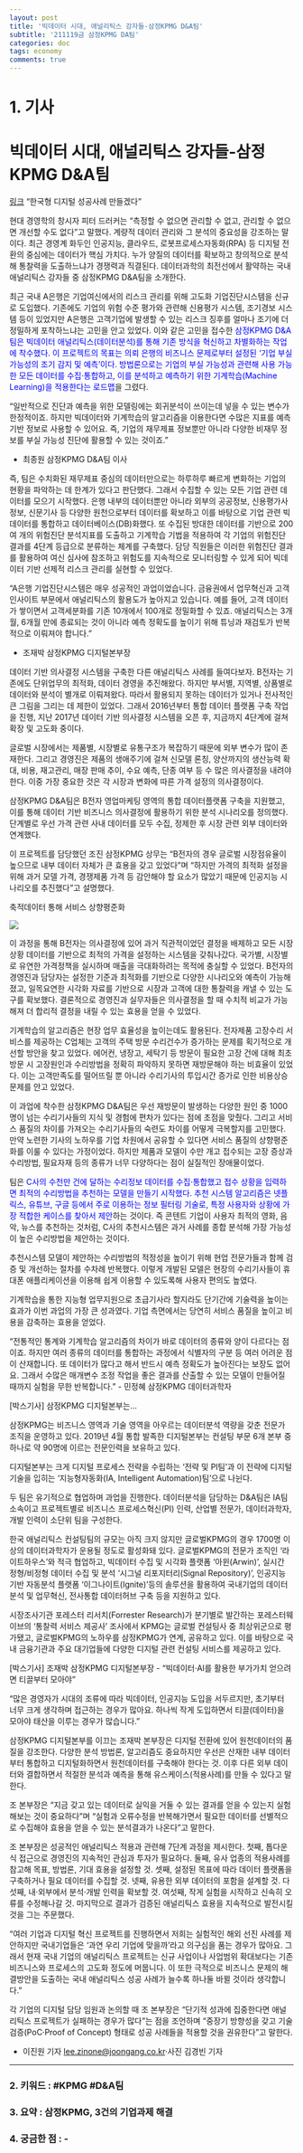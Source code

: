 ```yaml
---
layout: post
title: '빅데이터 시대, 애널리틱스 강자들-삼정KPMG D&A팀'
subtitle: '211119금 삼정KPMG DA팀'
categories: doc
tags: economy
comments: true
---
```


# 1. 기사

빅데이터 시대, 애널리틱스 강자들-삼정KPMG D&A팀
==========
[링크](http://jmagazine.joins.com/forbes/view/327614)
“한국형 디지털 성공사례 만들겠다”

현대 경영학의 창시자 피터 드러커는 “측정할 수 없으면 관리할 수 없고, 관리할 수 없으면 개선할 수도 없다”고 말했다. 계량적 데이터 관리와 그 분석의 중요성을 강조하는 말이다. 최근 경영계 화두인 인공지능, 클라우드, 로봇프로세스자동화(RPA) 등 디지털 전환의 중심에는 데이터가 핵심 가치다. 누가 양질의 데이터를 확보하고 창의적으로 분석해 통찰력을 도출하느냐가 경쟁력과 직결된다. 데이터과학의 최전선에서 활약하는 국내 애널리틱스 강자들 중 삼정KPMG D&A팀을 소개한다.   

최근 국내 A은행은 기업여신에서의 리스크 관리를 위해 고도화 기업진단시스템을 신규로 도입했다. 기존에도 기업의 위험 수준 평가와 관련해 신용평가 시스템, 조기경보 시스템 등이 있었지만 A은행은 고객기업에 발생할 수 있는 리스크 징후를 얼마나 조기에 더 정밀하게 포착하느냐는 고민을 안고 있었다. 이와 같은 고민을 접수한 <span style="color:blue">삼정KPMG D&A팀은 빅데이터 애널리틱스(데이터분석)를 통해 기존 방식을 혁신하고 차별화하는 작업에 착수했다. 이 프로젝트의 목표는 의뢰 은행의 비즈니스 문제로부터 설정된 ‘기업 부실 가능성의 조기 감지 및 예측’이다. 방법론으로는 기업의 부실 가능성과 관련해 사용 가능한 모든 데이터를 수집·통합하고, 이를 분석하고 예측하기 위한 기계학습(Machine Learning)을 적용한다는 로드맵</span>을 그렸다.   

“일반적으로 진단과 예측을 위한 모델링에는 회귀분석이 쓰이는데 넣을 수 있는 변수가 한정적이죠. 하지만 빅데이터와 기계학습의 알고리즘을 이용한다면 수많은 지표를 예측 기반 정보로 사용할 수 있어요. 즉, 기업의 재무제표 정보뿐만 아니라 다양한 비재무 정보를 부실 가능성 진단에 활용할 수 있는 것이죠.”   
- 최종원 삼정KPMG D&A팀 이사   

즉, 팀은 수치화된 재무제표 중심의 데이터만으로는 하루하루 빠르게 변화하는 기업의 현황을 파악하는 데 한계가 있다고 판단했다. 그래서 수집할 수 있는 모든 기업 관련 데이터를 모으기 시작했다. 은행 내부의 데이터뿐만 아니라 외부의 공공정보, 신용평가사 정보, 신문기사 등 다양한 원천으로부터 데이터를 확보하고 이를 바탕으로 기업 관련 빅데이터를 통합하고 데이터베이스(DB)화했다. 또 수집된 방대한 데이터를 기반으로 200여 개의 위험진단 분석지표를 도출하고 기계학습 기법을 적용하여 각 기업의 위험진단 결과를 4단계 등급으로 분류하는 체계를 구축했다. 담당 직원들은 이러한 위험진단 결과를 활용하여 여신 심사에 참조하고 위험도를 지속적으로 모니터링할 수 있게 되어 빅데이터 기반 선제적 리스크 관리를 실현할 수 있었다.   

“A은행 기업진단시스템은 매우 성공적인 과업이었습니다. 금융권에서 업무혁신과 고객 인사이트 부문에서 애널리틱스의 활용도가 높아지고 있습니다. 예를 들어, 고객 데이터가 쌓이면서 고객세분화를 기존 10개에서 100개로 정밀화할 수 있죠. 애널리틱스는 3개월, 6개월 만에 종료되는 것이 아니라 예측 정확도를 높이기 위해 튜닝과 재검토가 반복적으로 이뤄져야 합니다.”   
- 조재박 삼정KPMG 디지털본부장   

데이터 기반 의사결정 시스템을 구축한 다른 애널리틱스 사례를 들여다보자. B전자는 기존에도 단위업무의 최적화, 데이터 경영을 추진해왔다. 하지만 부서별, 지역별, 상품별로 데이터와 분석이 별개로 이뤄져왔다. 따라서 활용되지 못하는 데이터가 있거나 전사적인 큰 그림을 그리는 데 제한이 있었다. 그래서 2016년부터 통합 데이터 플랫폼 구축 작업을 진행, 지난 2017년 데이터 기반 의사결정 시스템을 오픈 후, 지금까지 4단계에 걸쳐 확장 및 고도화 중이다.   

글로벌 시장에서는 제품별, 시장별로 유통구조가 복잡하기 때문에 외부 변수가 많이 존재한다. 그리고 경영진은 제품의 생애주기에 걸쳐 신모델 론칭, 양산까지의 생산능력 확대, 비용, 재고관리, 매장 판매 추이, 수요 예측, 단종 여부 등 수 많은 의사결정을 내려야 한다. 이중 가장 중요한 것은 각 시장과 변화에 따른 가격 설정의 의사결정이다.   

삼정KPMG D&A팀은 B전자 영업마케팅 영역의 통합 데이터플랫폼 구축을 지원했고, 이를 통해 데이터 기반 비즈니스 의사결정에 활용하기 위한 분석 시나리오를 정의했다. 단계별로 우선 가격 관련 사내 데이터를 모두 수집, 정제한 후 시장 관련 외부 데이터와 연계했다.   

이 프로젝트를 담당했던 조진 삼정KPMG 상무는 “B전자의 경우 글로벌 시장점유율이 높으므로 내부 데이터 자체가 큰 효용을 갖고 있었다”며 “하지만 가격의 최적화 설정을 위해 과거 모델 가격, 경쟁제품 가격 등 감안해야 할 요소가 많았기 때문에 인공지능 시나리오를 추진했다”고 설명했다.   


축적데이터 통해 서비스 상향평준화   

<img src="/assets/img/211119Fri_KPMG.png">

이 과정을 통해 B전자는 의사결정에 있어 과거 직관적이었던 결정을 배제하고 모든 시장상황 데이터를 기반으로 최적의 가격을 설정하는 시스템을 갖춰나갔다. 국가별, 시장별로 유연한 가격정책을 실시하며 매출을 극대화하려는 목적에 충실할 수 있었다. B전자의 경영진과 담당자는 설정한 기준과 최적화를 기반으로 다양한 시나리오와 예측이 가능해졌고, 일목요연한 시각화 자료를 기반으로 시장과 고객에 대한 통찰력을 캐낼 수 있는 도구를 확보했다. 결론적으로 경영진과 실무자들은 의사결정을 할 때 수치적 비교가 가능해져 더 합리적 결정을 내릴 수 있는 효용을 얻을 수 있었다.   

기계학습의 알고리즘은 현장 업무 효율성을 높이는데도 활용된다. 전자제품 고장수리 서비스를 제공하는 C업체는 고객의 주택 방문 수리건수가 증가하는 문제를 획기적으로 개선할 방안을 찾고 있었다. 에어컨, 냉장고, 세탁기 등 방문이 필요한 고장 건에 대해 최초 방문 시 고장원인과 수리방법을 정확히 파악하지 못하면 재방문해야 하는 비효율이 있었다. 이는 고객만족도를 떨어뜨릴 뿐 아니라 수리기사의 투입시간 증가로 인한 비용상승 문제를 안고 있었다.   

이 과업에 착수한 삼정KPMG D&A팀은 우선 재방문이 발생하는 다양한 원인 중 1000명이 넘는 수리기사들의 지식 및 경험에 편차가 있다는 점에 초점을 맞췄다. 그리고 서비스 품질의 차이를 가져오는 수리기사들의 숙련도 차이를 어떻게 극복할지를 고민했다. 만약 노련한 기사의 노하우를 기업 차원에서 공유할 수 있다면 서비스 품질의 상향평준화를 이룰 수 있다는 가정이었다. 하지만 제품과 모델이 수만 개고 접수되는 고장 증상과 수리방법, 필요자재 등의 종류가 너무 다양하다는 점이 실질적인 장애물이었다.   

팀은 <span style="color:blue">C사의 수천만 건에 달하는 수리정보 데이터를 수집·통합했고 접수 상황을 입력하면 최적의 수리방법을 추천하는 모델을 만들기 시작했다. 추천 시스템 알고리즘은 넷플릭스, 유튜브, 구글 등에서 주로 이용하는 정보 필터링 기술로, 특정 사용자와 상황에 가장 적합한 케이스를 찾아서 제안</span>하는 것이다. 즉 콘텐트 기업이 사용자 최적의 영화, 음악, 뉴스를 추천하는 것처럼, C사의 추천시스템은 과거 사례를 종합 분석해 가장 가능성이 높은 수리방법을 제안하는 것이다.   

추천시스템 모델이 제안하는 수리방법의 적정성을 높이기 위해 현업 전문가들과 함께 검증 및 개선하는 절차를 수차례 반복했다. 이렇게 개발된 모델은 현장의 수리기사들이 휴대폰 애플리케이션을 이용해 쉽게 이용할 수 있도록해 사용자 편의도 높였다.   

기계학습을 통한 지능형 업무지원으로 초급기사라 할지라도 단기간에 기술력을 높이는 효과가 이번 과업의 가장 큰 성과였다. 기업 측면에서는 당연히 서비스 품질을 높이고 비용을 감축하는 효용을 얻었다.   

“전통적인 통계와 기계학습 알고리즘의 차이가 바로 데이터의 종류와 양이 다르다는 점이죠. 하지만 여러 종류의 데이터를 통합하는 과정에서 식별자의 구분 등 여러 어려운 점이 산재합니다. 또 데이터가 많다고 해서 반드시 예측 정확도가 높아진다는 보장도 없어요. 그래서 수많은 매개변수 조정 작업을 좋은 결과를 산출할 수 있는 모델이 만들어질 때까지 실험을 무한 반복합니다.” - 민정혜 삼정KPMG 데이터과학자   

[박스기사] 삼정KPMG 디지털본부는…

삼정KPMG는 비즈니스 영역과 기술 영역을 아우르는 데이터분석 역량을 갖춘 전문가 조직을 운영하고 있다. 2019년 4월 통합 발족한 디지털본부는 컨설팅 부문 6개 본부 중 하나로 약 90명에 이르는 전문인력을 보유하고 있다.   

디지털본부는 크게 디지털 프로세스 전략을 수립하는 ‘전략 및 PI팀’과 이 전략에 디지털 기술을 입히는 ‘지능형자동화(IA, Intelligent Automation)팀’으로 나뉜다.   

두 팀은 유기적으로 협업하며 과업을 진행한다. 데이터분석을 담당하는 D&A팀은 IA팀 소속이고 프로젝트별로 비즈니스 프로세스혁신(PI) 인력, 산업별 전문가, 데이터과학자, 개발 인력이 소단위 팀을 구성한다.   

한국 애널리틱스 컨설팅팀의 규모는 아직 크지 않지만 글로벌KPMG의 경우 1700명 이상의 데이터과학자가 운용될 정도로 활성화돼 있다. 글로벌KPMG의 전문가 조직인 ‘라이트하우스’와 적극 협업하고, 빅데이터 수집 및 시각화 플랫폼 ‘아윈(Arwin)’, 실시간 정형/비정형 데이터 수집 및 분석 ‘시그널 리포지터리(Signal Repository)’, 인공지능 기반 자동분석 플랫폼 ‘이그나이트(Ignite)’등의 솔루션을 활용하여 국내기업의 데이터분석 및 업무혁신, 전사통합 데이터허브 구축 등을 지원하고 있다.   

시장조사기관 포레스터 리서치(Forrester Research)가 분기별로 발간하는 포레스터웨이브의 ‘통찰력 서비스 제공사’ 조사에서 KPMG는 글로벌 컨설팅사 중 최상위군으로 평가됐고, 글로벌KPMG의 노하우를 삼정KPMG가 연계, 공유하고 있다. 이를 바탕으로 국내 금융기관과 주요 대기업들에 다양한 디지털 관련 컨설팅 서비스를 제공하고 있다.   

[박스기사] 조재박 삼정KPMG 디지털본부장 - “빅데이터·AI를 활용한 부가가치 얻으려면 티끌부터 모아야”   

“많은 경영자가 시대의 조류에 따라 빅데이터, 인공지능 도입을 서두르지만, 초기부터 너무 크게 생각하며 접근하는 경우가 많아요. 하나씩 작게 도입하면서 티끌(데이터)을 모아야 태산을 이루는 경우가 많습니다.”   

삼정KPMG 디지털본부를 이끄는 조재박 본부장은 디지털 전환에 있어 원천데이터의 품질을 강조한다. 다양한 분석 방법론, 알고리즘도 중요하지만 우선은 산재한 내부 데이터부터 통합하고 디지털화하면서 원천데이터를 구축해야 한다는 것. 이후 다른 외부 데이터와 결합하면서 적절한 분석과 예측을 통해 유스케이스(적용사례)를 만들 수 있다고 말한다.   

조 본부장은 “지금 갖고 있는 데이터로 실익을 거둘 수 있는 결과를 얻을 수 있는지 실험해보는 것이 중요하다”며 “실험과 오류수정을 반복해가면서 필요한 데이터를 선별적으로 수집해야 효용을 얻을 수 있는 분석결과가 나온다”고 말한다.   

조 본부장은 성공적인 애널리틱스 적용과 관련해 7단계 과정을 제시한다. 첫째, 톱다운식 접근으로 경영진의 지속적인 관심과 투자가 필요하다. 둘째, 유사 업종의 적용사례를 참고해 목표, 방법론, 기대 효용을 설정할 것. 셋째, 설정된 목표에 따라 데이터 플랫폼을 구축하거나 필요 데이터를 수집할 것. 넷째, 유용한 외부 데이터의 포함을 설계할 것. 다섯째, 내·외부에서 분석·개발 인력을 확보할 것. 여섯째, 작게 실험을 시작하고 신속히 오류를 수정해나갈 것. 마지막으로 결과가 검증된 애널리틱스 효용을 지속적으로 발전시킬 것을 그는 주문했다.   

“여러 기업과 디지털 혁신 프로젝트를 진행하면서 저희는 실험적인 해외 선진 사례를 제안하지만 국내기업들은 ‘과연 우리 기업에 맞을까’라고 의구심을 품는 경우가 많아요. 그래서 현재 국내 기업의 애널리틱스 프로젝트는 신규 사업이나 사업범위 확대보다는 기존 비즈니스와 프로세스의 고도화 정도에 머뭅니다. 이 또한 극적으로 비즈니스 문제의 해결방안을 도출하는 국내 애널리틱스 성공 사례가 늘수록 하나둘 바뀔 것이라 생각합니다.”   

각 기업의 디지털 담당 임원과 논의할 때 조 본부장은 “단기적 성과에 집중한다면 애널리틱스 프로젝트가 실패하는 경우가 많다”는 점을 조언하며 “중장기 방향성을 갖고 기술검증(PoC·Proof of Concept) 형태로 성공 사례들을 적용할 것을 권유한다”고 말한다.   

- 이진원 기자 lee.zinone@joongang.co.kr·사진 김경빈 기자   

* * *

### 2. 키워드 : \#KPMG \#D&A팀
### 3. 요약 : 삼정KPMG, 3건의 기업과제 해결
### 4. 궁금한 점 : -
